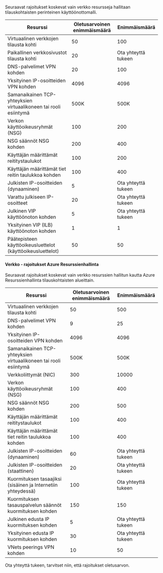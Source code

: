 Seuraavat rajoitukset koskevat vain verkko resursseja hallitaan tilauskohtaisten perinteinen käyttöönottomalli.

Resurssi| Oletusarvoinen enimmäismäärä | Enimmäismäärä
--- | --- | --- 
Virtuaalinen verkkojen tilausta kohti | 50 | 100
Paikallinen verkkosivustot tilausta kohti | 20 | Ota yhteyttä tukeen
DNS-palvelimet VPN kohden | 20 | 100
Yksityinen IP-osoitteiden VPN kohden | 4096 | 4096
Samanaikainen TCP-yhteyksien virtuaalikoneen tai rooli esiintymä | 500K | 500K 
Verkon käyttöoikeusryhmät (NSG) | 100 | 200
NSG säännöt NSG kohden | 200 | 400
Käyttäjän määrittämät reititystaulukot | 100 | 200
Käyttäjän määrittämät tiet reitin taulukkoa kohden | 100 | 400
Julkisten IP-osoitteiden (dynaaminen) | 5 | Ota yhteyttä tukeen
Varattu julkiseen IP-osoitteet | 20 | Ota yhteyttä tukeen
Julkinen VIP käyttöönoton kohden | 5 | Ota yhteyttä tukeen
Yksityinen VIP (ILB) käyttöönoton kohden | 1 | 1
Päätepisteen käyttöoikeusluettelot (käyttöoikeusluettelot) | 50 | 50


#### <a name="azure-resource-manager-virtual-networking-limits"></a>Verkko - rajoitukset Azure Resurssienhallinta

Seuraavat rajoitukset koskevat vain verkko resurssien hallitun kautta Azure Resurssienhallinta tilauskohtaisten alueittain.

Resurssi| Oletusarvoinen enimmäismäärä | Enimmäismäärä
--- | --- | ---
Virtuaalinen verkkojen tilausta kohti | 50 | 500
DNS-palvelimet VPN kohden | 9 | 25
Yksityinen IP-osoitteiden VPN kohden | 4096 | 4096
Samanaikainen TCP-yhteyksien virtuaalikoneen tai rooli esiintymä | 500K |500K
Verkkoliittymät (NIC) | 300 | 10000
Verkon käyttöoikeusryhmät (NSG) | 100 | 400
NSG säännöt NSG kohden | 200 | 500
Käyttäjän määrittämät reititystaulukot | 100 | 400
Käyttäjän määrittämät tiet reitin taulukkoa kohden | 100 | 400
Julkisten IP-osoitteiden (dynaaminen) | 60 | Ota yhteyttä tukeen
Julkisten IP-osoitteiden (staattinen) | 20 | Ota yhteyttä tukeen
Kuormituksen tasaajiksi (sisäinen ja Internetiin yhteydessä) | 100 | Ota yhteyttä tukeen
Kuormituksen tasauspalvelun säännöt kuormituksen kohden | 150 | 150
Julkinen edusta IP kuormituksen kohden | 5 | Ota yhteyttä tukeen
Yksityinen edusta IP kuormituksen kohden | 30 | Ota yhteyttä tukeen
VNets peerings VPN kohden | 10 | 50

Ota yhteyttä tukeen, tarvitset niin, että rajoitukset oletusarvon.
